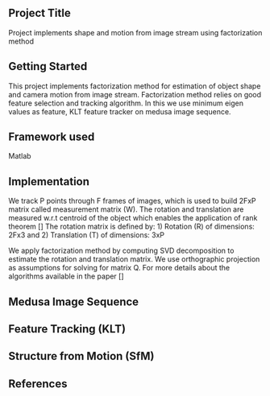 ## Project Title

Project implements shape and motion from image stream using factorization method

## Getting Started

This project implements factorization method for estimation of object shape and camera motion from image stream. 
Factorization method relies on good feature selection and tracking algorithm. In this we use minimum eigen values as feature, 
KLT feature tracker on medusa image sequence.

## Framework used

Matlab

## Implementation

We track P points through F frames of images, which is used to build 2FxP matrix called measurement matrix (W). 
The rotation and translation are measured w.r.t centroid of the object which enables the application of rank theorem []
The rotation matrix is defined by: 1) Rotation (R) of dimensions: 2Fx3 and 2) Translation (T) of dimensions: 3xP

We apply factorization method by computing SVD decomposition to estimate the rotation and translation matrix. 
We use orthographic projection as assumptions for solving for matrix Q. For more details about the algorithms available in the paper []


## Medusa Image Sequence

<include links for images>

## Feature Tracking (KLT)

<include links for images>


## Structure from Motion (SfM)

<include links for images>
  

## References

<add references>
  











